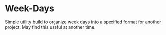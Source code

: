 Week-Days
=========

Simple utility build to organize week days into a specified format for another project. May find this useful at another time.
